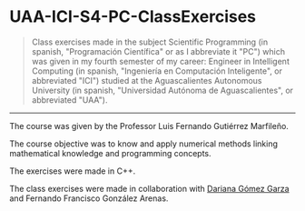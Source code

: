 # UAA-ICI-S4-PC-ClassExercises

> Class exercises made in the subject Scientific Programming (in spanish, "Programación Científica" or as I abbreviate it "PC") which was given in my fourth semester of my career: Engineer in Intelligent Computing (in spanish, "Ingeniería en Computación Inteligente", or abbreviated "ICI") studied at the Aguascalientes Autonomous University (in spanish, "Universidad Autónoma de Aguascalientes", or abbreviated "UAA").

---

The course was given by the Professor Luis Fernando Gutiérrez Marfileño.

The course objective was to know and apply numerical methods linking mathematical knowledge and programming concepts.

The exercises were made in C++.

The class exercises were made in collaboration with [Dariana Gómez Garza](https://github.com/DariGmz) and Fernando Francisco González Arenas.